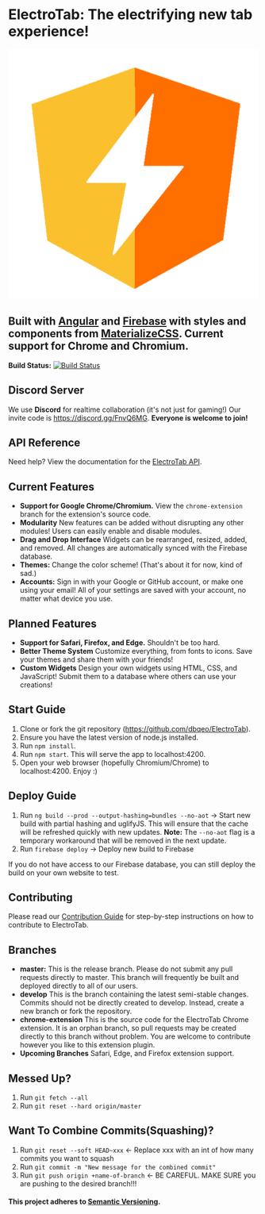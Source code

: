 # ElectroTab: The electrifying new tab experience!

![Favicon](src/assets/images/favicon.png)

## Built with [Angular](https://angular.io/) and [Firebase](https://firebase.google.com/) with styles and components from [MaterializeCSS](http://materializecss.com/). Current support for Chrome and Chromium.

**Build Status:** [![Build Status](https://travis-ci.org/dbqeo/ElectroTab.svg?branch=master)](https://travis-ci.org/dbqeo/ElectroTab)

## Discord Server
We use **Discord** for realtime collaboration (it's not just for gaming!) Our invite code is https://discord.gg/FnvQ6MG. **Everyone is welcome to join!**

## API Reference
Need help? View the documentation for the [ElectroTab API](https://github.com/dbqeo/ElectroTab/wiki).

## Current Features
 - **Support for Google Chrome/Chromium.** View the `chrome-extension` branch for the extension's source code.
 - **Modularity** New features can be added without disrupting any other modules! Users can easily enable and disable modules.
 - **Drag and Drop Interface** Widgets can be rearranged, resized, added, and removed. All changes are automatically synced with the Firebase database.
 - **Themes:** Change the color scheme! (That's about it for now, kind of sad.)
 - **Accounts:** Sign in with your Google or GitHub account, or make one using your email! All of your settings are saved with your account, no matter what device you use.

## Planned Features
 - **Support for Safari, Firefox, and Edge.** Shouldn't be too hard.
 - **Better Theme System** Customize everything, from fonts to icons. Save your themes and share them with your friends!
 - **Custom Widgets** Design your own widgets using HTML, CSS, and JavaScript! Submit them to a database where others can use your creations!

## Start Guide
 1. Clone or fork the git repository (https://github.com/dbqeo/ElectroTab).
 2. Ensure you have the latest version of node.js installed.
 3. Run `npm install`.
 4. Run `npm start`. This will serve the app to localhost:4200.
 5. Open your web browser (hopefully Chromium/Chrome) to localhost:4200. Enjoy :)

## Deploy Guide
 1. Run `ng build --prod --output-hashing=bundles --no-aot` -> Start new build with partial hashing and uglifyJS. This will ensure that the cache will be refreshed quickly with new updates. 
 **Note:** The `--no-aot` flag is a temporary workaround that will be removed in the next update.
 2. Run `firebase deploy` -> Deploy new build to Firebase

 If you do not have access to our Firebase database, you can still deploy the build on your own website to test.

## Contributing
Please read our [Contribution Guide](CONTRIBUTING.md) for step-by-step instructions on how to contribute to ElectroTab.

## Branches
 - **master:** This is the release branch. Please do not submit any pull requests directly to master. This branch will frequently be built and deployed directly to all of our users.
 - **develop** This is the branch containing the latest semi-stable changes. Commits should not be directly created to develop. Instead, create a new branch or fork the repository.
 - **chrome-extension** This is the source code for the ElectroTab Chrome extension. It is an orphan branch, so pull requests may be created directly to this branch without problem. You are welcome to contribute however you like to this extension plugin.
 - **Upcoming Branches** Safari, Edge, and Firefox extension support.

## Messed Up?
 1. Run `git fetch --all`
 2. Run `git reset --hard origin/master`

 ## Want To Combine Commits(Squashing)?
  1. Run `git reset --soft HEAD~xxx` <- Replace xxx with an int of how many commits you want to squash
  2. Run `git commit -m "New message for the combined commit"`
  3. Run `git push origin +name-of-branch` <- BE CAREFUL. MAKE SURE you are pushing to the desired branch!!!

#### This project adheres to [Semantic Versioning](http://semver.org/).
